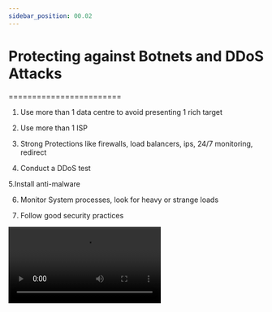 ```yaml
---
sidebar_position: 00.02
---
```


# Protecting against Botnets and DDoS Attacks
========================


1. Use more than 1 data centre to avoid presenting 1 rich target

2. Use more than 1 ISP

3. Strong Protections like firewalls, load balancers, ips, 24/7 monitoring, redirect

4. Conduct a DDoS test 

5.Install anti-malware

6. Monitor System processes, look for heavy or strange loads 

7. Follow good security practices



![vid](/img/Botnet_DDoS_Protection.mp4)